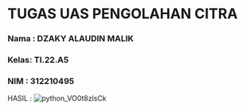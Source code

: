 # TUGAS UAS PENGOLAHAN CITRA

### Nama : DZAKY ALAUDIN MALIK 
### Kelas: TI.22.A5 
### NIM  : 312210495

HASIL : 
![python_VO0t8zlsCk](https://github.com/steprtm/uas_citra/assets/129705802/3194dfe6-9ce1-490d-b92f-df9233cd059a)
